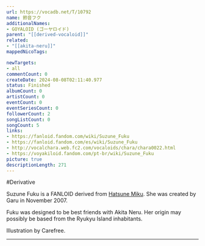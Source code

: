 ```yaml
---
url: https://vocadb.net/T/10792
name: 鈴音フク
additionalNames: 
- GOYALOID (ゴーヤロイド)
parent: "[[derived-vocaloid]]"
related:
- "[[akita-neru]]"
mappedNicoTags:

newTargets:
- all
commentCount: 0
createDate: 2024-08-08T02:11:40.977
status: Finished
albumCount: 0
artistCount: 0
eventCount: 0
eventSeriesCount: 0
followerCount: 2
songListCount: 0
songCount: 5
links: 
- https://fanloid.fandom.com/wiki/Suzune_Fuku
- https://fanloid.fandom.com/es/wiki/Suzune_Fuku
- http://vocalchara.web.fc2.com/vocaloids/chara/chara0022.html
- https://voyakiloid.fandom.com/pt-br/wiki/Suzune_Fuku
picture: true
descriptionLength: 271
---
```


#Derivative

Suzune Fuku is a FANLOID derived from [Hatsune Miku](https://vocadb.net/Ar/1). She was created by Garu in November 2007.

Fuku was designed to be best friends with Akita Neru. Her origin may possibly be based from the Ryukyu Island inhabitants.

Illustration by Carefree.

---

